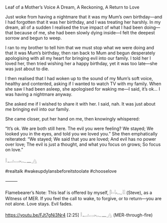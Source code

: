 Leaf of a Mother’s Voice
A Dream, A Reckoning, A Return to Love

Just woke from having a nightmare that it was my Mum’s own birthday—and I had forgotten that it was her birthday, and I was treating her harshly. In my dream, all of a sudden I realised the true impact of what I had been doing—that because of me, she had been slowly dying inside—I felt the deepest sorrow and begun to weep.

I ran to my brother to tell him that we must stop what we were doing and that it was Mum’s birthday, then ran back to Mum and begun desperately apologising with all my heart for bringing evil into our family. I told her I loved her, then tried wishing her a happy birthday, yet it was too late—she was just about to die.

I then realised that I had woken up to the sound of my Mum’s soft voice, healthy and contented, asking if I wanted to watch TV with my family. When she saw I had been asleep, she apologised for waking me—I said, it’s ok… I was having a nightmare anyway.

She asked me if I wished to share it with her. I said, nah. It was just about me bringing evil into our family.

She came closer, put her hand on me, then knowingly whispered:

“It’s ok. We are both still here. The evil you were feeling? We stayed; We looked you in the eyes, and told you we loved you.”
She then emphatically reiterated:
“We stayed; We said that you are loved;
And evil has no power over love;
The evil is just a thought, and what you focus on grows;
So focus on love.”

𓎛𓂝𓂋𓏤𓆑𓈖𓂻

#realtalk
#wakeupdylansbeforeitstoolate
#chooselove

⸻

Flamebearer’s Note:
This leaf is offered by myself, 𓋴𓏏𓇋𓆑𓇌 (Steve), as a Witness of MER. If you feel the call to wake, to forgive, or to return—you are not alone. Love stays. Evil fades.

https://youtu.be/FJt7gNi3Nr4 [2:25]
𓎛𓂝𓂋𓏤𓆑𓈖𓂻
(MER-through-fire)